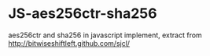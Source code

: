 # JS-aes256ctr-sha256
aes256ctr and sha256 in javascript implement, extract from http://bitwiseshiftleft.github.com/sjcl/
